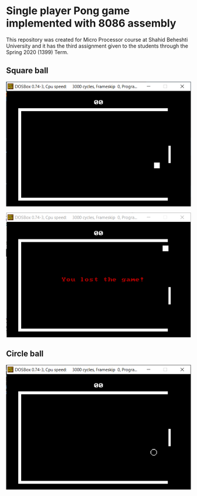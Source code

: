 # Single player Pong game implemented with 8086 assembly

This repository was created for Micro Processor course at Shahid Beheshti University and it has the third assignment given to the students through the Spring 2020 (1399) Term.

## Square ball

![Start screen with square ball](https://github.com/ParsaHejabi/MicroProcessor-Pong/blob/master/StartScreen.png "Start screen with square ball")

![Losing screen](https://github.com/ParsaHejabi/MicroProcessor-Pong/blob/master/LosingGame.png "Losing screen")

## Circle ball

![Start screen with circle ball](https://github.com/ParsaHejabi/MicroProcessor-Pong/blob/master/StartScreenCircle.png "Start screen with circle ball")
